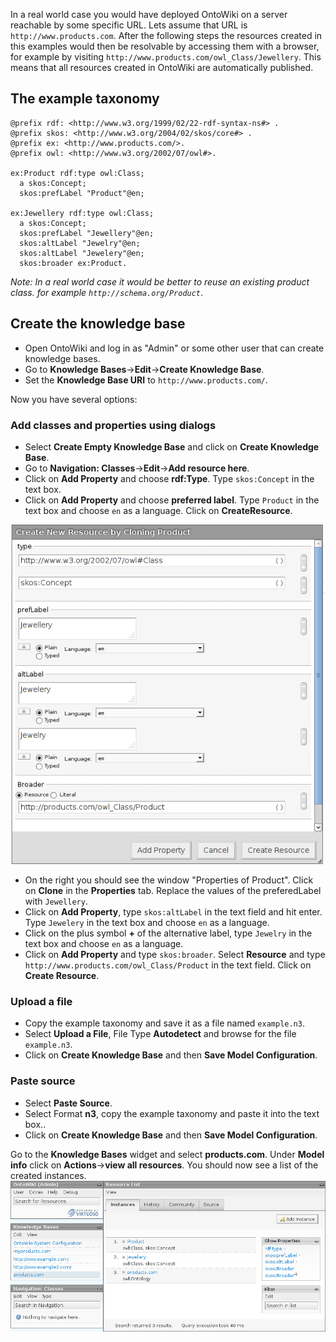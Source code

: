 In a real world case you would have deployed OntoWiki on a server reachable by some specific URL. Lets assume that URL is `http://www.products.com`. After the following steps the resources created in this examples would then be resolvable by accessing them with a browser, for example by visiting `http://www.products.com/owl_Class/Jewellery`. This means that all resources created in OntoWiki are automatically published.

## <a id="taxonomy"></a>The example taxonomy

    @prefix rdf: <http://www.w3.org/1999/02/22-rdf-syntax-ns#> .
    @prefix skos: <http://www.w3.org/2004/02/skos/core#> .
    @prefix ex: <http://www.products.com/>.
    @prefix owl: <http://www.w3.org/2002/07/owl#>.

    ex:Product rdf:type owl:Class;
      a skos:Concept;
      skos:prefLabel "Product"@en;

    ex:Jewellery rdf:type owl:Class;
      a skos:Concept;
      skos:prefLabel "Jewellery"@en;
      skos:altLabel "Jewelry"@en;
      skos:altLabel "Jewelery"@en;
      skos:broader ex:Product.                                                  

*Note: In a real world case it would be better to reuse an existing product class. for example `http://schema.org/Product`*.

## Create the knowledge base
- Open OntoWiki and log in as "Admin" or some other user that can create knowledge bases.
- Go to **Knowledge Bases**->**Edit**->**Create Knowledge Base**.
- Set the **Knowledge Base URI** to `http://www.products.com/`.

Now you have several options:
### <a id="dialog"></a>Add classes and properties using dialogs
- Select **Create Empty Knowledge Base** and click on **Create Knowledge Base**.
- Go to **Navigation: Classes**->**Edit**->**Add resource here**.
- Click on **Add Property** and choose **rdf:Type**. Type `skos:Concept` in the text box.
- Click on **Add Property** and choose **preferred label**. Type `Product` in the text box and choose `en` as a language. Click on **CreateResource**.

![Create new Resource - Jewellery](images/ontowiki-screenshot-create-new-resource-jewellery.png)
- On the right you should see the window "Properties of Product". Click on **Clone** in the **Properties** tab. Replace the values of the preferedLabel with `Jewellery`.
- Click on **Add Property**, type `skos:altLabel` in the text field and hit enter. Type `Jewelery` in the text box and choose `en` as a language.
- Click on the plus symbol **+** of the alternative label, type `Jewelry` in the text box and choose `en` as a language.
- Click on **Add Property** and type `skos:broader`. Select **Resource** and type `http://www.products.com/owl_Class/Product` in the text field. Click on **Create Resource**.

### <a id="upload-file"></a>Upload a file
- Copy the example taxonomy and save it as a file named `example.n3`.
- Select **Upload a File**, File Type **Autodetect** and browse for the file `example.n3`.
- Click on **Create Knowledge Base** and then **Save Model Configuration**.

### Paste source
- Select **Paste Source**.
- Select Format **n3**, copy the example taxonomy and paste it into the text box..
- Click on **Create Knowledge Base** and then **Save Model Configuration**.

Go to the **Knowledge Bases** widget and select **products.com**. Under **Model info** click on **Actions**->**view all resources**. You should now see a list of the created instances.
![OntoWiki Screenshot with the Jewellery taxonomy resource list](images/ontowiki-screenshot-taxonomy-jewellery-resource-list.png)